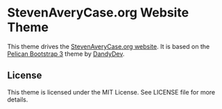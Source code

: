 # StevenAveryCase.org Website Theme

This theme drives the [StevenAveryCase.org website](https://github.com/stevenaverycase-org/site).  It is based on the [Pelican Bootstrap 3](https://github.com/DandyDev/pelican-bootstrap3) theme by [DandyDev](https://github.com/DandyDev).

## License
This theme is licensed under the MIT License.  See LICENSE file for more details.
